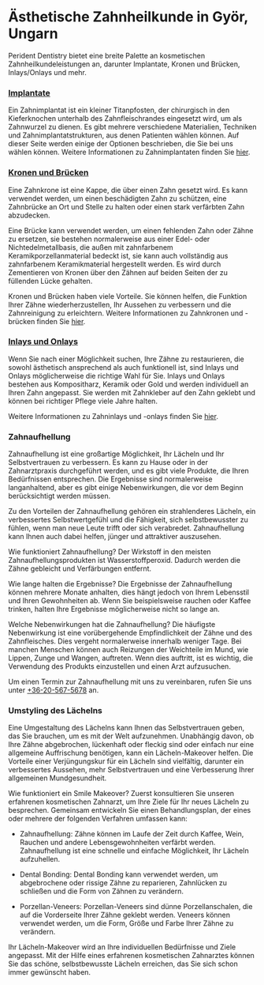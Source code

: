 # Ästhetische Zahnheilkunde in Györ, Ungarn

Perident Dentistry bietet eine breite Palette an kosmetischen Zahnheilkundeleistungen an, darunter Implantate, Kronen und Brücken, Inlays/Onlays und mehr.

### [Implantate](/dental-services/cosmetic-dentistry/dental-implants-gyor)

Ein Zahnimplantat ist ein kleiner Titanpfosten, der chirurgisch in den Kieferknochen unterhalb des Zahnfleischrandes eingesetzt wird, um als Zahnwurzel zu dienen. Es gibt mehrere verschiedene Materialien, Techniken und Zahnimplantatstrukturen, aus denen Patienten wählen können. Auf dieser Seite werden einige der Optionen beschrieben, die Sie bei uns wählen können. Weitere Informationen zu Zahnimplantaten finden Sie [hier](/dental-services/cosmetic-dentistry/dental-implants-gyor).

### [Kronen und Brücken](/dental-services/cosmetic-dentistry/crowns-and-bridges-gyor)

Eine Zahnkrone ist eine Kappe, die über einen Zahn gesetzt wird. Es kann verwendet werden, um einen beschädigten Zahn zu schützen, eine Zahnbrücke an Ort und Stelle zu halten oder einen stark verfärbten Zahn abzudecken.

Eine Brücke kann verwendet werden, um einen fehlenden Zahn oder Zähne zu ersetzen, sie bestehen normalerweise aus einer Edel- oder Nichtedelmetallbasis, die außen mit zahnfarbenem Keramikporzellanmaterial bedeckt ist, sie kann auch vollständig aus zahnfarbenem Keramikmaterial hergestellt werden. Es wird durch Zementieren von Kronen über den Zähnen auf beiden Seiten der zu füllenden Lücke gehalten.

Kronen und Brücken haben viele Vorteile. Sie können helfen, die Funktion Ihrer Zähne wiederherzustellen, Ihr Aussehen zu verbessern und die Zahnreinigung zu erleichtern. Weitere Informationen zu Zahnkronen und -brücken finden Sie [hier](/dental-services/cosmetic-dentistry/crowns-and-bridges-gyor-gyor).

### [Inlays und Onlays](/dental-services/cosmetic-dentistry/inlays-and-onlays-gyor)
Wenn Sie nach einer Möglichkeit suchen, Ihre Zähne zu restaurieren, die sowohl ästhetisch ansprechend als auch funktionell ist, sind Inlays und Onlays möglicherweise die richtige Wahl für Sie. Inlays und Onlays bestehen aus Kompositharz, Keramik oder Gold und werden individuell an Ihren Zahn angepasst. Sie werden mit Zahnkleber auf den Zahn geklebt und können bei richtiger Pflege viele Jahre halten.

Weitere Informationen zu Zahninlays und -onlays finden Sie [hier](/dental-services/cosmetic-dentistry/inlays-and-onlays-gyor).

### Zahnaufhellung

Zahnaufhellung ist eine großartige Möglichkeit, Ihr Lächeln und Ihr Selbstvertrauen zu verbessern. Es kann zu Hause oder in der Zahnarztpraxis durchgeführt werden, und es gibt viele Produkte, die Ihren Bedürfnissen entsprechen. Die Ergebnisse sind normalerweise langanhaltend, aber es gibt einige Nebenwirkungen, die vor dem Beginn berücksichtigt werden müssen.

Zu den Vorteilen der Zahnaufhellung gehören ein strahlenderes Lächeln, ein verbessertes Selbstwertgefühl und die Fähigkeit, sich selbstbewusster zu fühlen, wenn man neue Leute trifft oder sich verabredet. Zahnaufhellung kann Ihnen auch dabei helfen, jünger und attraktiver auszusehen.

Wie funktioniert Zahnaufhellung? Der Wirkstoff in den meisten Zahnaufhellungsprodukten ist Wasserstoffperoxid. Dadurch werden die Zähne gebleicht und Verfärbungen entfernt.

Wie lange halten die Ergebnisse? Die Ergebnisse der Zahnaufhellung können mehrere Monate anhalten, dies hängt jedoch von Ihrem Lebensstil und Ihren Gewohnheiten ab. Wenn Sie beispielsweise rauchen oder Kaffee trinken, halten Ihre Ergebnisse möglicherweise nicht so lange an.

Welche Nebenwirkungen hat die Zahnaufhellung? Die häufigste Nebenwirkung ist eine vorübergehende Empfindlichkeit der Zähne und des Zahnfleisches. Dies vergeht normalerweise innerhalb weniger Tage. Bei manchen Menschen können auch Reizungen der Weichteile im Mund, wie Lippen, Zunge und Wangen, auftreten. Wenn dies auftritt, ist es wichtig, die Verwendung des Produkts einzustellen und einen Arzt aufzusuchen.

Um einen Termin zur Zahnaufhellung mit uns zu vereinbaren, rufen Sie uns unter <a href="tel:+36-20-567-5678">+36-20-567-5678</a> an.

### Umstyling des Lächelns

Eine Umgestaltung des Lächelns kann Ihnen das Selbstvertrauen geben, das Sie brauchen, um es mit der Welt aufzunehmen. Unabhängig davon, ob Ihre Zähne abgebrochen, lückenhaft oder fleckig sind oder einfach nur eine allgemeine Auffrischung benötigen, kann ein Lächeln-Makeover helfen. Die Vorteile einer Verjüngungskur für ein Lächeln sind vielfältig, darunter ein verbessertes Aussehen, mehr Selbstvertrauen und eine Verbesserung Ihrer allgemeinen Mundgesundheit.

Wie funktioniert ein Smile Makeover? Zuerst konsultieren Sie unseren erfahrenen kosmetischen Zahnarzt, um Ihre Ziele für Ihr neues Lächeln zu besprechen. Gemeinsam entwickeln Sie einen Behandlungsplan, der eines oder mehrere der folgenden Verfahren umfassen kann:

- Zahnaufhellung: Zähne können im Laufe der Zeit durch Kaffee, Wein, Rauchen und andere Lebensgewohnheiten verfärbt werden. Zahnaufhellung ist eine schnelle und einfache Möglichkeit, Ihr Lächeln aufzuhellen.

- Dental Bonding: Dental Bonding kann verwendet werden, um abgebrochene oder rissige Zähne zu reparieren, Zahnlücken zu schließen und die Form von Zähnen zu verändern.

- Porzellan-Veneers: Porzellan-Veneers sind dünne Porzellanschalen, die auf die Vorderseite Ihrer Zähne geklebt werden. Veneers können verwendet werden, um die Form, Größe und Farbe Ihrer Zähne zu verändern.

Ihr Lächeln-Makeover wird an Ihre individuellen Bedürfnisse und Ziele angepasst. Mit der Hilfe eines erfahrenen kosmetischen Zahnarztes können Sie das schöne, selbstbewusste Lächeln erreichen, das Sie sich schon immer gewünscht haben.